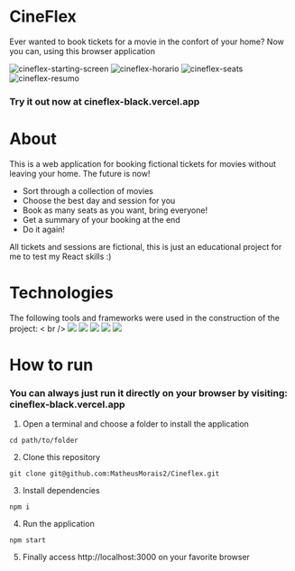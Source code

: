 # CineFlex
Ever wanted to book tickets for a movie in the confort of your home? Now you can, using this browser application

![cineflex-starting-screen](https://user-images.githubusercontent.com/93623979/149995323-74798e41-bcbc-4c64-8164-c2ea1cc6203b.png)
![cineflex-horario](https://user-images.githubusercontent.com/93623979/149995311-d1a21f72-5de7-4a7d-9b29-a0881de930da.png)
![cineflex-seats](https://user-images.githubusercontent.com/93623979/149995318-ad1c452a-46a3-4069-a46a-64d672d0e5cd.png)
![cineflex-resumo](https://user-images.githubusercontent.com/93623979/149995314-a8c890f9-d7ac-468c-b26f-e4c4a9ab6426.png)

### Try it out now at cineflex-black.vercel.app

# About
This is a web application for booking fictional tickets for movies without leaving your home. The future is now!
- Sort through a collection of movies
- Choose the best day and session for you
- Book as many seats as you want, bring everyone!
- Get a summary of your booking at the end
- Do it again!

All tickets and sessions are fictional, this is just an educational project for me to test my React skills :)

# Technologies
The following tools and frameworks were used in the construction of the project: < br />
<img src="https://img.shields.io/badge/HTML5-E34F26?style=for-the-badge&logo=html5&logoColor=white" />
<img src="https://img.shields.io/badge/CSS3-1572B6?style=for-the-badge&logo=css3&logoColor=white" />
<img src="https://img.shields.io/badge/JavaScript-323330?style=for-the-badge&logo=javascript&logoColor=F7DF1E" />
<img src="https://img.shields.io/badge/React-20232A?style=for-the-badge&logo=react&logoColor=61DAFB" />
<img src="https://camo.githubusercontent.com/02621d023c99135970b1abbfe932b6a6a0b2e42aaebedae5f8299fd88d9ce029/68747470733a2f2f696d672e736869656c64732e696f2f62616467652f6178696f732532302d2532333230323332612e7376673f267374796c653d666f722d7468652d626164676526636f6c6f723d696e666f726d6174696f6e616c" />

# How to run

### You can always just run it directly on your browser by visiting: cineflex-black.vercel.app

1) Open a terminal and choose a folder to install the application
 ```
 cd path/to/folder
 ```
2) Clone this repository 
```
git clone git@github.com:MatheusMorais2/Cineflex.git
```
3) Install dependencies
```
npm i
```
4) Run the application
```
npm start
```
5) Finally access http://localhost:3000 on your favorite browser
